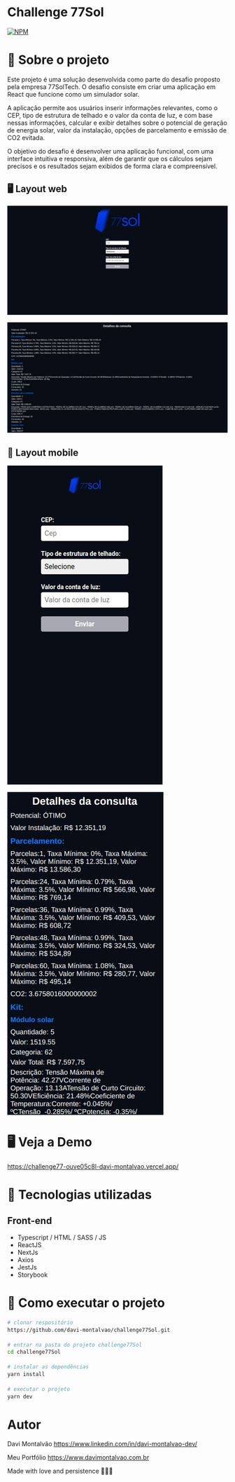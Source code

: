 # Challenge 77Sol
[![NPM](https://img.shields.io/npm/l/react)](https://github.com/davi-montalvao/challenge77sol/blob/master/LICENSE)

# 💭 Sobre o projeto
Este projeto é uma solução desenvolvida como parte do desafio proposto pela empresa 77SolTech. O desafio consiste em criar uma aplicação em React que funcione como um simulador solar.

A aplicação permite aos usuários inserir informações relevantes, como o CEP, tipo de estrutura de telhado e o valor da conta de luz, e com base nessas informações, calcular e exibir detalhes sobre o potencial de geração de energia solar, valor da instalação, opções de parcelamento e emissão de CO2 evitada.

O objetivo do desafio é desenvolver uma aplicação funcional, com uma interface intuitiva e responsiva, além de garantir que os cálculos sejam precisos e os resultados sejam exibidos de forma clara e compreensível.


## 🖥️ Layout web
![Web 1](https://github.com/davi-montalvao/challenge77Sol/blob/main/src/assets/layout-web.png)

![Web 2](https://github.com/davi-montalvao/challenge77Sol/blob/main/src/assets/layout-details-web.png)

## 📱 Layout mobile
![Mobile 1](https://github.com/davi-montalvao/challenge77Sol/blob/main/src/assets/layout-mobile.png)

![Mobile 2](https://github.com/davi-montalvao/challenge77Sol/blob/main/src/assets/layout-details-mobile.png)

# 🖥️ Veja a Demo
https://challenge77-ouve05c8l-davi-montalvao.vercel.app/

# 🚀 Tecnologias utilizadas
## Front-end
- Typescript / HTML / SASS / JS
- ReactJS
- NextJs
- Axios
- JestJs
- Storybook

# 🎲 Como executar o projeto
```bash
# clonar respositório
https://github.com/davi-montalvao/challenge77Sol.git

# entrar na pasta do projeto challenge77Sol
cd challenge77Sol

# instalar as dependências
yarn install

# executar o projeto
yarn dev
```

# Autor
Davi Montalvão
https://www.linkedin.com/in/davi-montalvao-dev/

Meu Portfólio
https://www.davimontalvao.com.br

Made with love and persistence 🤍💪🏽
